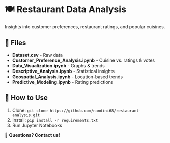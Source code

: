 # 🍽️ Restaurant Data Analysis  

Insights into customer preferences, restaurant ratings, and popular cuisines.  

## 📂 Files  
- **Dataset.csv** - Raw data  
- **Customer_Preference_Analysis.ipynb** - Cuisine vs. ratings & votes  
- **Data_Visualization.ipynb** - Graphs & trends  
- **Descriptive_Analysis.ipynb** - Statistical insights  
- **Geospatial_Analysis.ipynb** - Location-based trends  
- **Predictive_Modeling.ipynb** - Rating predictions  

## 🚀 How to Use  
1. Clone: `git clone https://github.com/nandini68/restaurant-analysis.git`  
2. Install: `pip install -r requirements.txt`  
3. Run Jupyter Notebooks  

📧 **Questions? Contact us!**  
